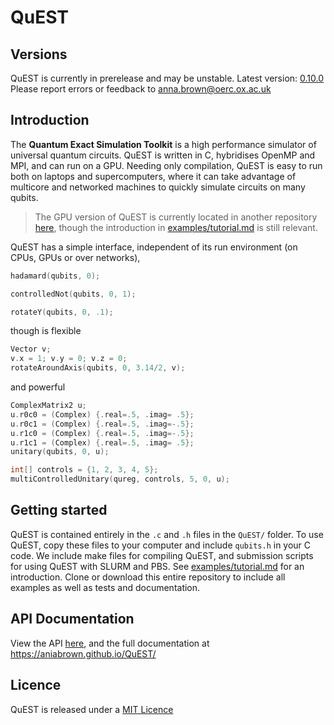 # QuEST

## Versions

QuEST is currently in prerelease and may be unstable. Latest version: [0.10.0](https://github.com/aniabrown/QuEST/releases/tag/v0.10.0)
Please report errors or feedback to anna.brown@oerc.ox.ac.uk 

## Introduction

The **Quantum Exact Simulation Toolkit** is a high performance simulator of universal quantum circuits. QuEST is written in C, hybridises OpenMP and MPI, and can run on a GPU. Needing only compilation, QuEST is easy to run both on laptops and supercomputers, where it can take advantage of multicore and networked machines to quickly simulate circuits on many qubits.

> The GPU version of QuEST is currently located in another repository [here](https://github.com/aniabrown/QuEST_GPU), though the introduction in [examples/tutorial.md](/examples/tutorial.md) is still relevant.

QuEST has a simple interface, independent of its run environment (on CPUs, GPUs or over networks),
```C
hadamard(qubits, 0);

controlledNot(qubits, 0, 1);

rotateY(qubits, 0, .1);
```
though is flexible
```C
Vector v;
v.x = 1; v.y = 0; v.z = 0;
rotateAroundAxis(qubits, 0, 3.14/2, v);
```
and powerful
```C
ComplexMatrix2 u;
u.r0c0 = (Complex) {.real=.5, .imag= .5};
u.r0c1 = (Complex) {.real=.5, .imag=-.5}; 
u.r1c0 = (Complex) {.real=.5, .imag=-.5};
u.r1c1 = (Complex) {.real=.5, .imag= .5};
unitary(qubits, 0, u);

int[] controls = {1, 2, 3, 4, 5};
multiControlledUnitary(qureg, controls, 5, 0, u);
```

## Getting started

QuEST is contained entirely in the `.c` and `.h` files in the `QuEST/` folder. To use QuEST, copy these files to your computer and include `qubits.h` in your C code. We include make files for compiling QuEST, and submission scripts for using QuEST with SLURM and PBS. See [examples/tutorial.md](/examples/tutorial.md) for an introduction. Clone or download this entire repository to include all examples as well as tests and documentation. 

## API Documentation

View the API [here](https://aniabrown.github.io/QuEST/qubits_8h.html), and the full documentation at https://aniabrown.github.io/QuEST/

## Licence

QuEST is released under a [MIT Licence](https://github.com/aniabrown/QuEST/blob/master/LICENCE.txt)



